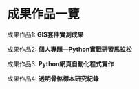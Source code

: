 # 成果作品一覽

成果作品1:  **GIS套件實測成果**

成果作品2:  **個人專題―Python實戰研習馬拉松**

成果作品3:  **Python網頁自動化程式實作**

成果作品4:  **透明骨骼標本研究紀錄**

